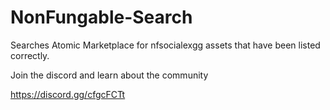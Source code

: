 # NonFungable-Search
Searches Atomic Marketplace for nfsocialexgg assets that have been listed correctly. 

Join the discord and learn about the community

https://discord.gg/cfgcFCTt

